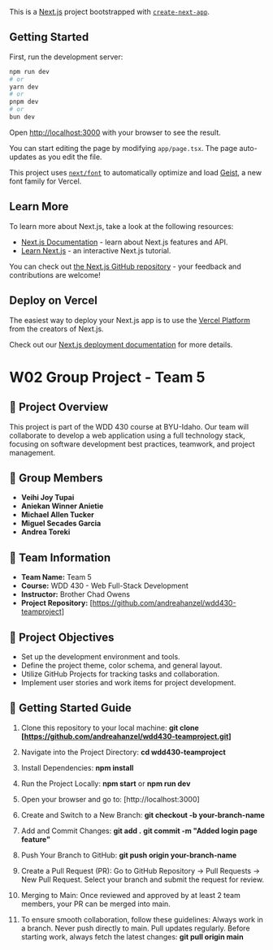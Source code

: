 This is a [Next.js](https://nextjs.org) project bootstrapped with [`create-next-app`](https://nextjs.org/docs/app/api-reference/cli/create-next-app).

## Getting Started

First, run the development server:

```bash
npm run dev
# or
yarn dev
# or
pnpm dev
# or
bun dev
```

Open [http://localhost:3000](http://localhost:3000) with your browser to see the result.

You can start editing the page by modifying `app/page.tsx`. The page auto-updates as you edit the file.

This project uses [`next/font`](https://nextjs.org/docs/app/building-your-application/optimizing/fonts) to automatically optimize and load [Geist](https://vercel.com/font), a new font family for Vercel.

## Learn More

To learn more about Next.js, take a look at the following resources:

- [Next.js Documentation](https://nextjs.org/docs) - learn about Next.js features and API.
- [Learn Next.js](https://nextjs.org/learn) - an interactive Next.js tutorial.

You can check out [the Next.js GitHub repository](https://github.com/vercel/next.js) - your feedback and contributions are welcome!

## Deploy on Vercel

The easiest way to deploy your Next.js app is to use the [Vercel Platform](https://vercel.com/new?utm_medium=default-template&filter=next.js&utm_source=create-next-app&utm_campaign=create-next-app-readme) from the creators of Next.js.

Check out our [Next.js deployment documentation](https://nextjs.org/docs/app/building-your-application/deploying) for more details.

# W02 Group Project - Team 5

## 📌 Project Overview

This project is part of the WDD 430 course at BYU-Idaho. Our team will collaborate to develop a web application using a full technology stack, focusing on software development best practices, teamwork, and project management.

## 👥 Group Members

- **Veihi Joy Tupai**
- **Aniekan Winner Anietie**
- **Michael Allen Tucker**
- **Miguel Secades Garcia**
- **Andrea Toreki**

## 📌 Team Information

- **Team Name:** Team 5
- **Course:** WDD 430 - Web Full-Stack Development
- **Instructor:** Brother Chad Owens
- **Project Repository:** [https://github.com/andreahanzel/wdd430-teamproject]

## 📌 Project Objectives

- Set up the development environment and tools.
- Define the project theme, color schema, and general layout.
- Utilize GitHub Projects for tracking tasks and collaboration.
- Implement user stories and work items for project development.

## 🚀 Getting Started Guide

1. Clone this repository to your local machine:
   **git clone [https://github.com/andreahanzel/wdd430-teamproject.git]**

2. Navigate into the Project Directory:
    **cd wdd430-teamproject**

3. Install Dependencies:
    **npm install**

4. Run the Project Locally:
    **npm start** or **npm run dev**

5. Open your browser and go to:
    [http://localhost:3000]

6. Create and Switch to a New Branch:
    **git checkout -b your-branch-name**

7. Add and Commit Changes:
    **git add .**
    **git commit -m "Added login page feature"**

8. Push Your Branch to GitHub:
    **git push origin your-branch-name**

9. Create a Pull Request (PR):
    Go to GitHub Repository → Pull Requests → New Pull Request.
    Select your branch and submit the request for review.

10. Merging to Main:
    Once reviewed and approved by at least 2 team members, your PR can be merged into main.

11. To ensure smooth collaboration, follow these guidelines:
    Always work in a branch. Never push directly to main.
    Pull updates regularly. Before starting work, always fetch the latest changes:
    **git pull origin main**
